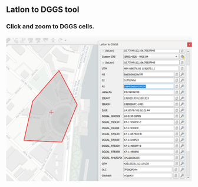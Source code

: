## Latlon to DGGS tool
### Click and zoom to DGGS cells.

<div align="center">
  <img src="https://raw.githubusercontent.com/opengeoshub/vgridtools/main/images/readme/latlon2dggstool.png">
</div> 
